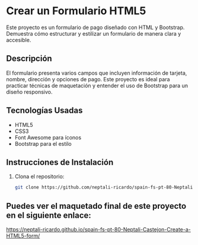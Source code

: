 # Crear un Formulario HTML5

Este proyecto es un formulario de pago diseñado con HTML y Bootstrap. Demuestra cómo estructurar y estilizar un formulario de manera clara y accesible.

## Descripción

El formulario presenta varios campos que incluyen información de tarjeta, nombre, dirección y opciones de pago. Este proyecto es ideal para practicar técnicas de maquetación y entender el uso de Bootstrap para un diseño responsivo.

## Tecnologías Usadas

- HTML5
- CSS3
- Font Awesome para íconos
- Bootstrap para el estilo

## Instrucciones de Instalación

1. Clona el repositorio:
   ```bash
   git clone https://github.com/neptali-ricardo/spain-fs-pt-80-Neptali-Castejon-Crear-un-formulario-HTML5.git

## Puedes ver el maquetado final de este proyecto en el siguiente enlace:

https://neptali-ricardo.github.io/spain-fs-pt-80-Neptali-Castejon-Create-a-HTML5-form/
